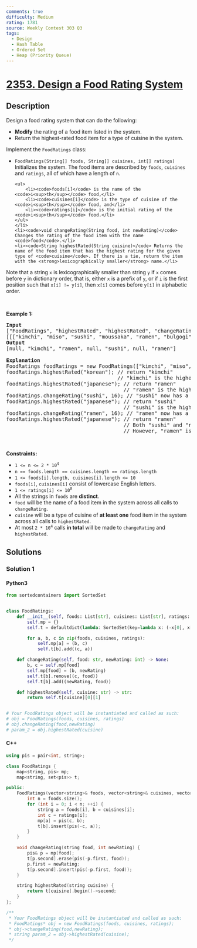 ```yaml
---
comments: true
difficulty: Medium
rating: 1781
source: Weekly Contest 303 Q3
tags:
  - Design
  - Hash Table
  - Ordered Set
  - Heap (Priority Queue)
---
```


<!-- problem:start -->

# [2353. Design a Food Rating System](https://leetcode.com/problems/design-a-food-rating-system)


## Description

<!-- description:start -->

<p>Design a food rating system that can do the following:</p>

<ul>
	<li><strong>Modify</strong> the rating of a food item listed in the system.</li>
	<li>Return the highest-rated food item for a type of cuisine in the system.</li>
</ul>

<p>Implement the <code>FoodRatings</code> class:</p>

<ul>
	<li><code>FoodRatings(String[] foods, String[] cuisines, int[] ratings)</code> Initializes the system. The food items are described by <code>foods</code>, <code>cuisines</code> and <code>ratings</code>, all of which have a length of <code>n</code>.

    <ul>
    	<li><code>foods[i]</code> is the name of the <code>i<sup>th</sup></code> food,</li>
    	<li><code>cuisines[i]</code> is the type of cuisine of the <code>i<sup>th</sup></code> food, and</li>
    	<li><code>ratings[i]</code> is the initial rating of the <code>i<sup>th</sup></code> food.</li>
    </ul>
    </li>
    <li><code>void changeRating(String food, int newRating)</code> Changes the rating of the food item with the name <code>food</code>.</li>
    <li><code>String highestRated(String cuisine)</code> Returns the name of the food item that has the highest rating for the given type of <code>cuisine</code>. If there is a tie, return the item with the <strong>lexicographically smaller</strong> name.</li>

</ul>

<p>Note that a string <code>x</code> is lexicographically smaller than string <code>y</code> if <code>x</code> comes before <code>y</code> in dictionary order, that is, either <code>x</code> is a prefix of <code>y</code>, or if <code>i</code> is the first position such that <code>x[i] != y[i]</code>, then <code>x[i]</code> comes before <code>y[i]</code> in alphabetic order.</p>

<p>&nbsp;</p>
<p><strong class="example">Example 1:</strong></p>

<pre>
<strong>Input</strong>
[&quot;FoodRatings&quot;, &quot;highestRated&quot;, &quot;highestRated&quot;, &quot;changeRating&quot;, &quot;highestRated&quot;, &quot;changeRating&quot;, &quot;highestRated&quot;]
[[[&quot;kimchi&quot;, &quot;miso&quot;, &quot;sushi&quot;, &quot;moussaka&quot;, &quot;ramen&quot;, &quot;bulgogi&quot;], [&quot;korean&quot;, &quot;japanese&quot;, &quot;japanese&quot;, &quot;greek&quot;, &quot;japanese&quot;, &quot;korean&quot;], [9, 12, 8, 15, 14, 7]], [&quot;korean&quot;], [&quot;japanese&quot;], [&quot;sushi&quot;, 16], [&quot;japanese&quot;], [&quot;ramen&quot;, 16], [&quot;japanese&quot;]]
<strong>Output</strong>
[null, &quot;kimchi&quot;, &quot;ramen&quot;, null, &quot;sushi&quot;, null, &quot;ramen&quot;]

<strong>Explanation</strong>
FoodRatings foodRatings = new FoodRatings([&quot;kimchi&quot;, &quot;miso&quot;, &quot;sushi&quot;, &quot;moussaka&quot;, &quot;ramen&quot;, &quot;bulgogi&quot;], [&quot;korean&quot;, &quot;japanese&quot;, &quot;japanese&quot;, &quot;greek&quot;, &quot;japanese&quot;, &quot;korean&quot;], [9, 12, 8, 15, 14, 7]);
foodRatings.highestRated(&quot;korean&quot;); // return &quot;kimchi&quot;
                                    // &quot;kimchi&quot; is the highest rated korean food with a rating of 9.
foodRatings.highestRated(&quot;japanese&quot;); // return &quot;ramen&quot;
                                      // &quot;ramen&quot; is the highest rated japanese food with a rating of 14.
foodRatings.changeRating(&quot;sushi&quot;, 16); // &quot;sushi&quot; now has a rating of 16.
foodRatings.highestRated(&quot;japanese&quot;); // return &quot;sushi&quot;
                                      // &quot;sushi&quot; is the highest rated japanese food with a rating of 16.
foodRatings.changeRating(&quot;ramen&quot;, 16); // &quot;ramen&quot; now has a rating of 16.
foodRatings.highestRated(&quot;japanese&quot;); // return &quot;ramen&quot;
                                      // Both &quot;sushi&quot; and &quot;ramen&quot; have a rating of 16.
                                      // However, &quot;ramen&quot; is lexicographically smaller than &quot;sushi&quot;.
</pre>

<p>&nbsp;</p>
<p><strong>Constraints:</strong></p>

<ul>
	<li><code>1 &lt;= n &lt;= 2 * 10<sup>4</sup></code></li>
	<li><code>n == foods.length == cuisines.length == ratings.length</code></li>
	<li><code>1 &lt;= foods[i].length, cuisines[i].length &lt;= 10</code></li>
	<li><code>foods[i]</code>, <code>cuisines[i]</code> consist of lowercase English letters.</li>
	<li><code>1 &lt;= ratings[i] &lt;= 10<sup>8</sup></code></li>
	<li>All the strings in <code>foods</code> are <strong>distinct</strong>.</li>
	<li><code>food</code> will be the name of a food item in the system across all calls to <code>changeRating</code>.</li>
	<li><code>cuisine</code> will be a type of cuisine of <strong>at least one</strong> food item in the system across all calls to <code>highestRated</code>.</li>
	<li>At most <code>2 * 10<sup>4</sup></code> calls <strong>in total</strong> will be made to <code>changeRating</code> and <code>highestRated</code>.</li>
</ul>

<!-- description:end -->

## Solutions

<!-- solution:start -->

### Solution 1

<!-- tabs:start -->

#### Python3

```python
from sortedcontainers import SortedSet


class FoodRatings:
    def __init__(self, foods: List[str], cuisines: List[str], ratings: List[int]):
        self.mp = {}
        self.t = defaultdict(lambda: SortedSet(key=lambda x: (-x[0], x[1])))

        for a, b, c in zip(foods, cuisines, ratings):
            self.mp[a] = (b, c)
            self.t[b].add((c, a))

    def changeRating(self, food: str, newRating: int) -> None:
        b, c = self.mp[food]
        self.mp[food] = (b, newRating)
        self.t[b].remove((c, food))
        self.t[b].add((newRating, food))

    def highestRated(self, cuisine: str) -> str:
        return self.t[cuisine][0][1]


# Your FoodRatings object will be instantiated and called as such:
# obj = FoodRatings(foods, cuisines, ratings)
# obj.changeRating(food,newRating)
# param_2 = obj.highestRated(cuisine)
```

#### C++

```cpp
using pis = pair<int, string>;

class FoodRatings {
    map<string, pis> mp;
    map<string, set<pis>> t;

public:
    FoodRatings(vector<string>& foods, vector<string>& cuisines, vector<int>& ratings) {
        int n = foods.size();
        for (int i = 0; i < n; ++i) {
            string a = foods[i], b = cuisines[i];
            int c = ratings[i];
            mp[a] = pis(c, b);
            t[b].insert(pis(-c, a));
        }
    }

    void changeRating(string food, int newRating) {
        pis& p = mp[food];
        t[p.second].erase(pis(-p.first, food));
        p.first = newRating;
        t[p.second].insert(pis(-p.first, food));
    }

    string highestRated(string cuisine) {
        return t[cuisine].begin()->second;
    }
};

/**
 * Your FoodRatings object will be instantiated and called as such:
 * FoodRatings* obj = new FoodRatings(foods, cuisines, ratings);
 * obj->changeRating(food,newRating);
 * string param_2 = obj->highestRated(cuisine);
 */
```

<!-- tabs:end -->

<!-- solution:end -->

<!-- problem:end -->
